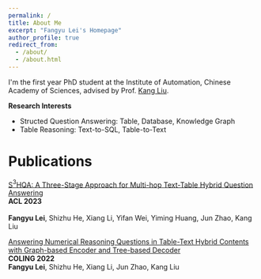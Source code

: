 ```yaml
---
permalink: /
title: About Me
excerpt: "Fangyu Lei's Homepage"
author_profile: true
redirect_from: 
  - /about/
  - /about.html
---
```


I'm the first year PhD student at the Institute of Automation, Chinese Academy of Sciences, advised by Prof. [Kang Liu](http://www.nlpr.ia.ac.cn/cip/~liukang/publications.html).

**Research Interests**

<!-- * Computer Vision: Pedestrian Re-IDentification, Object Detection, Deep Generative Models
* Machine Learning: Causal Inference, Out of Distribution Generalization, Domain Adaptation
* Application: Robust time series classification & forecasting. -->
* Structed Question Answering: Table, Database, Knowledge Graph
* Table Reasoning: Text-to-SQL, Table-to-Text 




<!-- # 🔥 News
- *2023.05* 🎉🎉 [Domain-Specific Risk Minimization for Out-of-Distribution Generalization](https://arxiv.org/abs/2208.08661) has been accepted by **SIGKDD 2023**. [[Code]](https://github.com/yfzhang114/AdaNPC)[[Reading Notes]](https://zhuanlan.zhihu.com/p/631524930)
- *2023.05* 🎉🎉 [AdaNPC: Exploring Non-Parametric Classifier for Test-Time Adaptation](https://arxiv.org/abs/2304.12566) has been accepted by **ICML 2023**. [[Code]](https://github.com/yfzhang114/AdaNPC)  [[Reading Notes]](https://zhuanlan.zhihu.com/p/624770864)
- *2023.01* 🎉🎉 [Free Lunch for Domain Adversarial Training: Environment Label Smoothing](https://arxiv.org/abs/2302.00194) has been accepted by **ICLR 2023**. [[Code]](https://github.com/yfzhang114/Environment-Label-Smoothing)  [[Reading Notes]](https://zhuanlan.zhihu.com/p/600466715)
- *2023.01* 🎉🎉 [Learning Domain Invariant Representations for Generalizable Person Re-Identification](https://ieeexplore.ieee.org/abstract/document/9997549/) has been accepted by **IEEE Transactions on Image Processing (T-IP)**.
- *2022.11* 🎉🎉 [Exploring Transformer Backbones for Heterogeneous Treatment Effect Estimation](https://arxiv.org/abs/2202.01336) has been accepted by **NeurIPS ML Safety** workshop. [[Code]](https://github.com/hlzhang109/TransTEE)
- *2022.04* 🎉🎉 [Towards Principled Disentanglement for Domain Generalization](https://arxiv.org/abs/2111.13839) has been selected for an **CVPR Oral** presentation. [[Reading Notes]](https://zhuanlan.zhihu.com/p/477855079) [[Code]](https://github.com/hlzhang109/DDG) -->

# Publications 

<div class='paper-box-text' markdown="1">

[S$^3$HQA: A Three-Stage Approach for Multi-hop Text-Table Hybrid Question Answering](https://arxiv.org/abs/2305.11725) 
<br />
**ACL 2023**	
<br />
**Fangyu Lei**, Shizhu He, Xiang Li, Yifan Wei, Yiming Huang, Jun Zhao, Kang Liu
</div>

<div class='paper-box-text' markdown="1">

[Answering Numerical Reasoning Questions in Table-Text Hybrid Contents with Graph-based Encoder and Tree-based Decoder](https://arxiv.org/abs/2209.07692) 
<br />
**COLING 2022**
<br />
**Fangyu Lei**, Shizhu He, Xiang Li, Jun Zhao, Kang Liu
</div>


<!-- _(* denotes equal contribution.)_ -->

<!-- # Service

PC Member/Reviewer for: ICML (2022,2023), NeurIPS (2022,2023), ECCV (2022), AAAI (2023), CVPR (2022,2023), ICCV (2023), ICLR (2023) -->


<!-- # 🎖 Selected Awards
* Top Ten Best Student Models of South China University of Technology (Summa Cum Laude), 2020
* Jingtang He Technology Innovation Scholarship (Top 1‰, 5 out of 10000+ in university), 2020
* Contemporary Undergraduate Mathematical Contest in Modeling(CUMCM), National first prize (Top 1% globally), 2019. -->

<!-- # 📖 Work experience
* May 2022 - Now: Research Assistant on **Alibaba DAMO**.
* March 2021 - July: Research Assistant on **Microsoft Research Asia**. -->

<!-- * August 2020 - Now: Research Assistant
  * University of Chinese Academy of Sciences, Beijing, China.
  * Advisor: Prof. [Tieniu Tan](http://people.ucas.ac.cn/~tantieniu), Co-Advisors: Prof. [Zhang Zhang](https://scholar.google.com/citations?user=rnRNwEMAAAAJ&hl=en) and Prof. [Liang Wang](https://scholar.google.com/citations?user=8kzzUboAAAAJ&hl=zh-CN) -->


<!-- # 💬 Invited Talks
- *2021.06*, Lorem ipsum dolor sit amet, consectetur adipiscing elit. Vivamus ornare aliquet ipsum, ac tempus justo dapibus sit amet. 
- *2021.03*, Lorem ipsum dolor sit amet, consectetur adipiscing elit. Vivamus ornare aliquet ipsum, ac tempus justo dapibus sit amet.  \| [\[video\]](https://github.com/)

# 💻 Internships
- *2019.05 - 2020.02*, [Lorem](https://github.com/), China. -->
